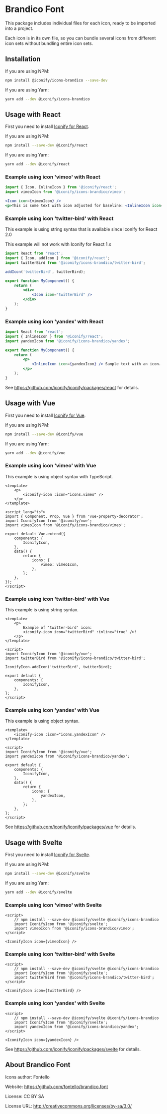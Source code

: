 # Brandico Font

This package includes individual files for each icon, ready to be imported into a project.

Each icon is in its own file, so you can bundle several icons from different icon sets without bundling entire icon sets.

## Installation

If you are using NPM:

```bash
npm install @iconify/icons-brandico --save-dev
```

If you are using Yarn:

```bash
yarn add --dev @iconify/icons-brandico
```

## Usage with React

First you need to install [Iconify for React](https://github.com/iconify/iconify/packages/react).

If you are using NPM:

```bash
npm install --save-dev @iconify/react
```

If you are using Yarn:

```bash
yarn add --dev @iconify/react
```

### Example using icon 'vimeo' with React

```js
import { Icon, InlineIcon } from '@iconify/react';
import vimeoIcon from '@iconify/icons-brandico/vimeo';
```

```jsx
<Icon icon={vimeoIcon} />
<p>This is some text with icon adjusted for baseline: <InlineIcon icon={vimeoIcon} /></p>
```

### Example using icon 'twitter-bird' with React

This example is using string syntax that is available since Iconify for React 2.0

This example will not work with Iconify for React 1.x

```jsx
import React from 'react';
import { Icon, addIcon } from '@iconify/react';
import twitterBird from '@iconify/icons-brandico/twitter-bird';

addIcon('twitterBird', twitterBird);

export function MyComponent() {
	return (
		<div>
			<Icon icon="twitterBird" />
		</div>
	);
}
```

### Example using icon 'yandex' with React

```jsx
import React from 'react';
import { InlineIcon } from '@iconify/react';
import yandexIcon from '@iconify/icons-brandico/yandex';

export function MyComponent() {
	return (
		<p>
			<InlineIcon icon={yandexIcon} /> Sample text with an icon.
		</p>
	);
}
```

See https://github.com/iconify/iconify/packages/react for details.

## Usage with Vue

First you need to install [Iconify for Vue](https://github.com/iconify/iconify/packages/vue).

If you are using NPM:

```bash
npm install --save-dev @iconify/vue
```

If you are using Yarn:

```bash
yarn add --dev @iconify/vue
```

### Example using icon 'vimeo' with Vue

This example is using object syntax with TypeScript.

```vue
<template>
	<p>
		<iconify-icon :icon="icons.vimeo" />
	</p>
</template>

<script lang="ts">
import { Component, Prop, Vue } from 'vue-property-decorator';
import IconifyIcon from '@iconify/vue';
import vimeoIcon from '@iconify/icons-brandico/vimeo';

export default Vue.extend({
	components: {
		IconifyIcon,
	},
	data() {
		return {
			icons: {
				vimeo: vimeoIcon,
			},
		};
	},
});
</script>
```

### Example using icon 'twitter-bird' with Vue

This example is using string syntax.

```vue
<template>
	<p>
		Example of 'twitter-bird' icon:
		<iconify-icon icon="twitterBird" :inline="true" />!
	</p>
</template>

<script>
import IconifyIcon from '@iconify/vue';
import twitterBird from '@iconify/icons-brandico/twitter-bird';

IconifyIcon.addIcon('twitterBird', twitterBird);

export default {
	components: {
		IconifyIcon,
	},
};
</script>
```

### Example using icon 'yandex' with Vue

This example is using object syntax.

```vue
<template>
	<iconify-icon :icon="icons.yandexIcon" />
</template>

<script>
import IconifyIcon from '@iconify/vue';
import yandexIcon from '@iconify/icons-brandico/yandex';

export default {
	components: {
		IconifyIcon,
	},
	data() {
		return {
			icons: {
				yandexIcon,
			},
		};
	},
};
</script>
```

See https://github.com/iconify/iconify/packages/vue for details.

## Usage with Svelte

First you need to install [Iconify for Svelte](https://github.com/iconify/iconify/packages/svelte).

If you are using NPM:

```bash
npm install --save-dev @iconify/svelte
```

If you are using Yarn:

```bash
yarn add --dev @iconify/svelte
```

### Example using icon 'vimeo' with Svelte

```svelte
<script>
    // npm install --save-dev @iconify/svelte @iconify/icons-brandico
    import IconifyIcon from '@iconify/svelte';
    import vimeoIcon from '@iconify/icons-brandico/vimeo';
</script>

<IconifyIcon icon={vimeoIcon} />
```

### Example using icon 'twitter-bird' with Svelte

```svelte
<script>
    // npm install --save-dev @iconify/svelte @iconify/icons-brandico
    import IconifyIcon from '@iconify/svelte';
    import twitterBird from '@iconify/icons-brandico/twitter-bird';
</script>

<IconifyIcon icon={twitterBird} />
```

### Example using icon 'yandex' with Svelte

```svelte
<script>
    // npm install --save-dev @iconify/svelte @iconify/icons-brandico
    import IconifyIcon from '@iconify/svelte';
    import yandexIcon from '@iconify/icons-brandico/yandex';
</script>

<IconifyIcon icon={yandexIcon} />
```

See https://github.com/iconify/iconify/packages/svelte for details.

## About Brandico Font

Icons author: Fontello

Website: https://github.com/fontello/brandico.font

License: CC BY SA

License URL: http://creativecommons.org/licenses/by-sa/3.0/
